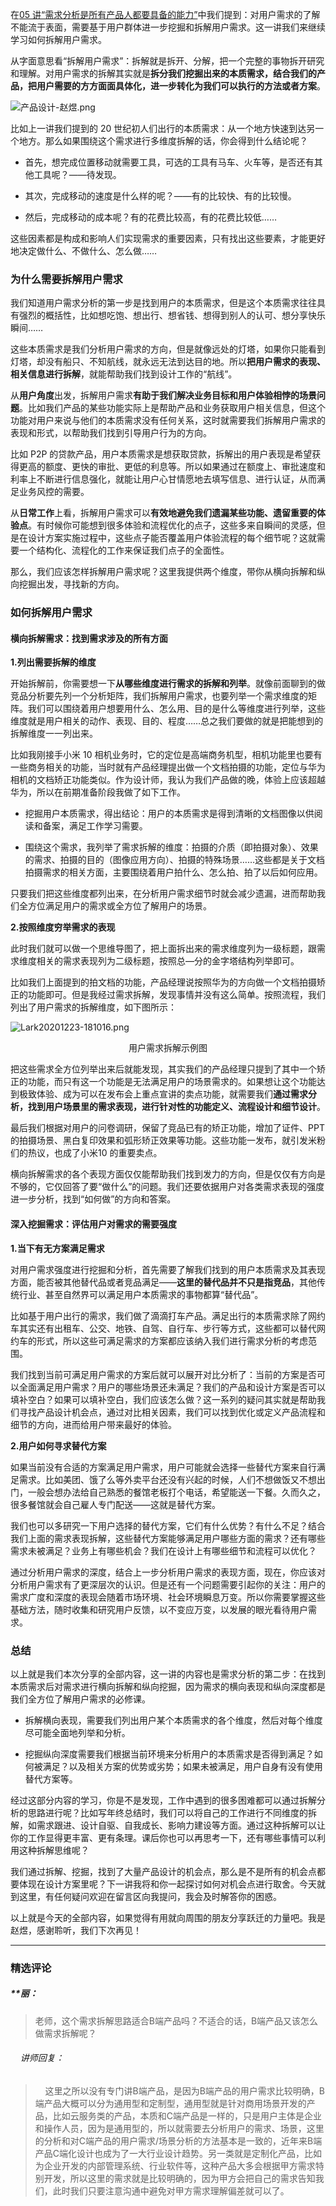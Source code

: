 <p data-nodeid="45245" class="">在<a href="https://kaiwu.lagou.com/course/courseInfo.htm?courseId=569#/detail/pc?id=5847" data-nodeid="45305">05 讲“需求分析是所有产品人都要具备的能力”</a>中我们提到：对用户需求的了解不能流于表面，需要基于用户群体进一步挖掘和拆解用户需求。这一讲我们来继续学习如何拆解用户需求。</p>
<p data-nodeid="45246">从字面意思看“拆解用户需求”：拆解就是拆开、分解，把一个完整的事物拆开研究和理解。对用户需求的拆解其实就是<strong data-nodeid="45312">拆分我们挖掘出来的本质需求，结合我们的产品，把用户需要的方方面面具体化，进一步转化为我们可以执行的方法或者方案</strong>。</p>
<p data-nodeid="45247"><img src="https://s0.lgstatic.com/i/image/M00/8B/F4/Ciqc1F_jF92ACoo0AAVlu1STgXY704.png" alt="产品设计-赵煜.png" data-nodeid="45315"></p>
<p data-nodeid="45248">比如上一讲我们提到的 20 世纪初人们出行的本质需求：从一个地方快速到达另一个地方。那么如果围绕这个需求进行多维度拆解的话，你会得到什么结论呢？</p>
<ul data-nodeid="45249">
<li data-nodeid="45250">
<p data-nodeid="45251">首先，想完成位置移动就需要工具，可选的工具有马车、火车等，是否还有其他工具呢？——待发现。</p>
</li>
<li data-nodeid="45252">
<p data-nodeid="45253">其次，完成移动的速度是什么样的呢？——有的比较快、有的比较慢。</p>
</li>
<li data-nodeid="45254">
<p data-nodeid="45255">然后，完成移动的成本呢？有的花费比较高，有的花费比较低……</p>
</li>
</ul>
<p data-nodeid="45256">这些因素都是构成和影响人们实现需求的重要因素，只有找出这些要素，才能更好地决定做什么、不做什么、怎么做……</p>
<h3 data-nodeid="45257">为什么需要拆解用户需求</h3>
<p data-nodeid="45258">我们知道用户需求分析的第一步是找到用户的本质需求，但是这个本质需求往往具有强烈的概括性，比如想吃饱、想出行、想省钱、想得到别人的认可、想分享快乐瞬间……</p>
<p data-nodeid="45259">这些本质需求是我们分析用户需求的方向，但是就像远处的灯塔，如果你只能看到灯塔，却没有船只、不知航线，就永远无法到达目的地。所以<strong data-nodeid="45328">把用户需求的表现、相关信息进行拆解</strong>，就能帮助我们找到设计工作的“航线”。</p>
<p data-nodeid="45260">从<strong data-nodeid="45338">用户角度</strong>出发，拆解用户需求<strong data-nodeid="45339">有助于我们解决业务目标和用户体验相悖的场景问题</strong>。比如我们产品的某些功能实际上是帮助产品和业务获取用户相关信息，但这个功能对用户来说与他们的本质需求没有任何关系，这时就需要我们拆解用户需求的表现和形式，以帮助我们找到引导用户行为的方向。</p>
<p data-nodeid="45261">比如 P2P 的贷款产品，用户本质需求是想获取贷款，拆解出的用户表现是希望获得更高的额度、更快的审批、更低的利息等。所以如果通过在额度上、审批速度和利率上不断进行信息强化，就能让用户心甘情愿地去填写信息、进行认证，从而满足业务风控的需要。</p>
<p data-nodeid="45262">从<strong data-nodeid="45350">日常工作</strong>上看，拆解用户需求可以<strong data-nodeid="45351">有效地避免我们遗漏某些功能、遗留重要的体验点</strong>。有时候你可能想到很多体验和流程优化的点子，这些多来自瞬间的灵感，但是在设计方案实施过程中，这些点子能否覆盖用户体验流程的每个细节呢？这就需要一个结构化、流程化的工作来保证我们点子的全面性。</p>
<p data-nodeid="45263">那么，我们应该怎样拆解用户需求呢？这里我提供两个维度，带你从横向拆解和纵向挖掘出发，寻找新的方向。</p>
<h3 data-nodeid="45264">如何拆解用户需求</h3>
<h4 data-nodeid="45265">横向拆解需求：找到需求涉及的所有方面</h4>
<p data-nodeid="45266"><strong data-nodeid="45358">1.列出需要拆解的维度</strong></p>
<p data-nodeid="45267">开始拆解前，你需要想一下<strong data-nodeid="45364">从哪些维度进行需求的拆解和列举</strong>。就像前面聊到的做竞品分析要先列一个分析矩阵，我们拆解用户需求，也要列举一个需求维度的矩阵。我们可以围绕着用户想要用什么、怎么用、目的是什么等维度进行列举，这些维度就是用户相关的动作、表现、目的、程度……总之我们要做的就是把能想到的拆解维度一一列出来。</p>
<p data-nodeid="45268">比如我刚接手小米 10 相机业务时，它的定位是高端商务机型，相机功能里也要有一些商务相关的功能，当时就有产品经理提出做一个文档拍摄的功能，定位与华为相机的文档矫正功能类似。作为设计师，我认为我们产品做的晚，体验上应该超越华为，所以在前期准备阶段我做了如下工作。</p>
<ul data-nodeid="45269">
<li data-nodeid="45270">
<p data-nodeid="45271">挖掘用户本质需求，得出结论：用户的本质需求是得到清晰的文档图像以供阅读和备案，满足工作学习需要。</p>
</li>
<li data-nodeid="45272">
<p data-nodeid="45273">围绕这个需求，我列举了需求拆解的维度：拍摄的介质（即拍摄对象）、效果的需求、拍摄的目的（图像应用方向）、拍摄的特殊场景……这些都是关于文档拍摄需求的相关方面，主要围绕着用户拍什么、怎么拍、拍了以后如何应用。</p>
</li>
</ul>
<p data-nodeid="45274">只要我们把这些维度都列出来，在分析用户需求细节时就会减少遗漏，进而帮助我们全方位满足用户的需求或全方位了解用户的场景。</p>
<p data-nodeid="45275"><strong data-nodeid="45372">2.按照维度穷举需求的表现</strong></p>
<p data-nodeid="45276">此时我们就可以做一个思维导图了，把上面拆出来的需求维度列为一级标题，跟需求维度相关的需求表现列为二级标题，按照总—分的金字塔结构列举即可。</p>
<p data-nodeid="45277">比如我们上面提到的拍文档的功能，产品经理说按照华为的方向做一个文档拍摄矫正的功能即可。但是我经过需求拆解，发现事情并没有这么简单。按照流程，我们列出了用户需求的拆解维度，如下图所示：</p>
<p data-nodeid="45278"><img src="https://s0.lgstatic.com/i/image/M00/8B/F4/Ciqc1F_jF-aAVIO3AAEJUqBt_u0139.png" alt="Lark20201223-181016.png" data-nodeid="45377"></p>
<div data-nodeid="45279"><p style="text-align:center">用户需求拆解示例图</p></div>
<p data-nodeid="45280">把这些需求全方位列举出来后就能发现，其实我们的产品经理只提到了其中一个矫正的功能，而只有这一个功能是无法满足用户的场景需求的。如果想让这个功能达到极致体验、成为可以在发布会上重点宣讲的卖点功能，就需要我们<strong data-nodeid="45383">通过需求分析，找到用户场景里的需求表现，进行针对性的功能定义、流程设计和细节设计</strong>。</p>
<p data-nodeid="45281">最后我们根据对用户的问卷调研，保留了竞品已有的矫正功能，增加了证件、PPT 的拍摄场景、黑白复印效果和弧形矫正效果等功能。这些功能一发布，就引发米粉们的热议，也成了小米10 的重要卖点。</p>
<p data-nodeid="45282">横向拆解需求的各个表现方面仅仅能帮助我们找到发力的方向，但是仅仅有方向是不够的，它仅回答了要“做什么”的问题。我们还要依据用户对各类需求表现的强度进一步分析，找到“如何做”的方向和答案。</p>
<h4 data-nodeid="45283">深入挖掘需求：评估用户对需求的需要强度</h4>
<p data-nodeid="45284"><strong data-nodeid="45390">1.当下有无方案满足需求</strong></p>
<p data-nodeid="45285">对用户需求强度进行挖掘和分析，首先需要了解我们找到的用户本质需求及其表现方面，能否被其他替代品或者竞品满足——<strong data-nodeid="45396">这里的替代品并不只是指竞品</strong>，其他传统行业、甚至自然界可以满足用户本质需求的事物都算“替代品”。</p>
<p data-nodeid="45286">比如基于用户出行的需求，我们做了滴滴打车产品。满足出行的本质需求除了网约车其实还有出租车、公交、地铁、自驾、自行车、步行等方式，这些都可以替代网约车的形式，所以这些可满足需求的方案都应该纳入我们进行需求分析的考虑范围。</p>
<p data-nodeid="45287">我们找到当前可满足用户需求的方案后就可以展开对比分析了：当前的方案是否可以全面满足用户需求？用户的哪些场景还未满足？我们的产品和设计方案是否可以填补空白？如果可以填补空白，我们应该怎么做？这一系列的疑问其实就是帮助我们寻找产品设计机会点，通过对比相关因素，我们可以找到优化或定义产品流程和细节的方向，进而给用户带来最好的体验。</p>
<p data-nodeid="45288"><strong data-nodeid="45402">2.用户如何寻求替代方案</strong></p>
<p data-nodeid="45289">如果当前没有合适的方案满足用户需求，用户可能就会选择一些替代方案来自行满足需求。比如美团、饿了么等外卖平台还没有兴起的时候，人们不想做饭又不想出门，一般会想办法给自己熟悉的餐馆老板打个电话，希望能送一下餐。久而久之，很多餐馆就会自己雇人专门配送——这就是替代方案。</p>
<p data-nodeid="45290">我们也可以多研究一下用户选择的替代方案，它们有什么优势？有什么不足？结合我们上面的需求表现拆解，这些替代方案能够满足用户哪些方面的需求？还有哪些需求未被满足？业务上有哪些机会？我们在设计上有哪些细节和流程可以优化？</p>
<p data-nodeid="45291">通过分析用户需求的深度，结合上一步分析用户需求的表现方面，现在，你应该对分析用户需求有了更深层次的认识。但是还有一个问题需要引起你的关注：用户的需求广度和深度的表现会随着市场环境、社会环境瞬息万变。所以你需要掌握这些基础方法，随时收集和研究用户反馈，以不变应万变，以发展的眼光看待用户需求。</p>
<h3 data-nodeid="47103" class="te-preview-highlight">总结</h3>






<p data-nodeid="45293">以上就是我们本次分享的全部内容，这一讲的内容也是需求分析的第二步：在找到本质需求后对需求进行横向拆解和纵向挖掘，因为需求的横向表现和纵向深度都是我们全方位了解用户需求的必修课。</p>
<ul data-nodeid="45294">
<li data-nodeid="45295">
<p data-nodeid="45296">拆解横向表现，需要我们列出用户某个本质需求的各个维度，然后对每个维度尽可能全面地列举和分析。</p>
</li>
<li data-nodeid="45297">
<p data-nodeid="45298">挖掘纵向深度需要我们根据当前环境来分析用户的本质需求是否得到满足？如何被满足？以及相关方案的优势或劣势；如果未被满足，用户自身有没有使用替代方案等。</p>
</li>
</ul>
<p data-nodeid="45299">经过这部分内容的学习，你是不是发现，工作中遇到的很多困难都可以通过拆解分析的思路进行呢？比如写年终总结时，我们可以将自己的工作进行不同维度的拆解，如需求跟进、设计自驱、自我成长、影响力建设等方面。通过这种拆解可以让你的工作显得更丰富、更有条理。课后你也可以再思考一下，还有哪些事情可以利用这种拆解思维呢？</p>
<p data-nodeid="45300">我们通过拆解、挖掘，找到了大量产品设计的机会点，那么是不是所有的机会点都要体现在设计方案里呢？下一讲我将和你一起探讨如何对机会点进行取舍。今天就到这里，有任何疑问欢迎在留言区向我提问，我会及时解答你的困惑。</p>
<p data-nodeid="45301" class="">以上就是今天的全部内容，如果觉得有用就向周围的朋友分享跃迁的力量吧。我是赵煜，感谢聆听，我们下次再见！</p>

---

### 精选评论

##### **丽：
> 老师，这个需求拆解思路适合B端产品吗？不适合的话，B端产品又该怎么做需求拆解呢？

 ###### &nbsp;&nbsp;&nbsp; 讲师回复：
> &nbsp;&nbsp;&nbsp; 这里之所以没有专门讲B端产品，是因为B端产品的用户需求比较明确，B端产品大概可以分为通用型和定制型，通用型就是针对商用场景开发的产品，比如云服务类的产品，本质和C端产品是一样的，只是用户主体是企业和操作人员，因为是通用型的，所以就需要去分析用户的需求、场景，这里的分析和对C端产品的用户需求/场景分析的方法基本是一致的，近年来B端产品C端化设计也成为了一大行业设计趋势。另一类就是定制化产品，比如为企业开发的内部管理系统、行业软件等，这种产品大多会根据甲方需求特别开发，所以这里的需求就是比较明确的，因为甲方会把自己的需求告知我们，此时我们只要注意沟通中避免对甲方需求理解偏差就可以了。

